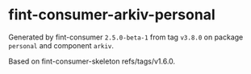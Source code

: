 # fint-consumer-arkiv-personal

Generated by fint-consumer `2.5.0-beta-1` from tag `v3.8.0` on package `personal` and component `arkiv`.

Based on fint-consumer-skeleton refs/tags/v1.6.0.

